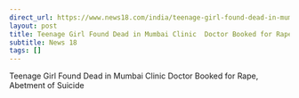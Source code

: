 ```yaml
---
direct_url: https://www.news18.com/india/teenage-girl-found-dead-in-mumbai-clinic-doctor-booked-for-rape-abetment-of-suicide-8728612.html
layout: post
title: Teenage Girl Found Dead in Mumbai Clinic  Doctor Booked for Rape, Abetment of Suicide
subtitle: News 18
tags: []
---
```


Teenage Girl Found Dead in Mumbai Clinic  Doctor Booked for Rape, Abetment of Suicide
